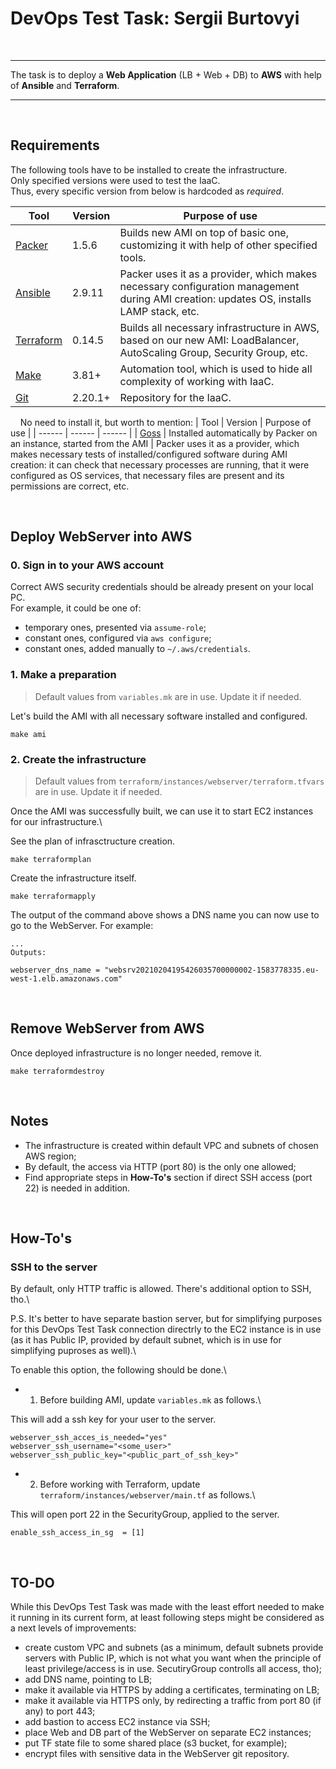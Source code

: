 # DevOps Test Task: Sergii Burtovyi
&nbsp;
______________
The task is to deploy a **Web Application** (LB + Web + DB) to **AWS** with help of **Ansible** and **Terraform**.
_____________

&nbsp;
## Requirements
The following tools have to be installed to create the infrastructure.\
Only specified versions were used to test the IaaC.\
Thus, every specific version from below is hardcoded as *required*.

| Tool | Version | Purpose of use |
| ------ | ------ | ------ |
| [Packer](https://learn.hashicorp.com/tutorials/packer/getting-started-install#installing-packer) | 1.5.6 | Builds new AMI on top of basic one, customizing it with help of other specified tools.
| [Ansible](https://docs.ansible.com/ansible/latest/installation_guide/intro_installation.html) | 2.9.11 | Packer uses it as a provider, which makes necessary configuration management during AMI creation: updates OS, installs LAMP stack, etc.
| [Terraform](https://learn.hashicorp.com/tutorials/terraform/install-cli) | 0.14.5 | Builds all necessary infrastructure in AWS, based on our new AMI: LoadBalancer, AutoScaling Group, Security Group, etc.
| [Make](https://www.gnu.org/software/make/) | 3.81+ | Automation tool, which is used to hide all complexity of working with IaaC.
| [Git](https://git-scm.com/downloads) | 2.20.1+ | Repository for the IaaC.


&nbsp;
&nbsp;
No need to install it, but worth to mention:
| Tool | Version | Purpose of use |
| ------ | ------ | ------ |
| [Goss](https://github.com/aelsabbahy/goss) | Installed automatically by Packer on an instance, started from the AMI | Packer uses it as a provider, which makes necessary tests of installed/configured software during AMI creation: it can check that necessary processes are running, that it were configured as OS services, that necessary files are present and its permissions are correct, etc.


&nbsp;
&nbsp;
## Deploy WebServer into AWS
### 0. Sign in to your AWS account
Correct AWS security credentials should be already present on your local PC.\
For example, it could be one of:
- temporary ones, presented via `assume-role`;
- constant ones, configured via `aws configure`;
- constant ones, added manually to `~/.aws/credentials`.

### 1. Make a preparation
> Default values from `variables.mk` are in use. Update it if needed.

Let's build the AMI with all necessary software installed and configured.
```
make ami
```

### 2. Create the infrastructure
> Default values from `terraform/instances/webserver/terraform.tfvars` are in use. Update it if needed.

Once the AMI was successfully built, we can use it to start EC2 instances for our infrastructure.\

See the plan of infrasctructure creation.
```
make terraformplan
```

Create the infrastructure itself.
```
make terraformapply
```

The output of the command above shows a DNS name you can now use to go to the WebServer. For example:
```
...
Outputs:

webserver_dns_name = "websrv20210204195426035700000002-1583778335.eu-west-1.elb.amazonaws.com"
```

&nbsp;
## Remove WebServer from AWS
Once deployed infrastructure is no longer needed, remove it.
```
make terraformdestroy
```

&nbsp;
## Notes
- The infrastructure is created within default VPC and subnets of chosen AWS region;
- By default, the access via HTTP (port 80) is the only one allowed;
- Find appropriate steps in **How-To's** section if direct SSH access (port 22) is needed in addition.


&nbsp;
## How-To's
### SSH to the server
By default, only HTTP traffic is allowed. There's additional option to SSH, tho.\

P.S. It's better to have separate bastion server, but for simplifying purposes for this DevOps Test Task connection directrly to the EC2 instance is in use (as it has Public IP, provided by default subnet, which is in use for simplifying puproses as well).\

To enable this option, the following should be done.\

- 1) Before building AMI, update `variables.mk` as follows.\

This will add a ssh key for your user to the server.
```
webserver_ssh_acces_is_needed="yes"
webserver_ssh_username="<some_user>"
webserver_ssh_public_key="<public_part_of_ssh_key>"
```

- 2) Before working with Terraform, update `terraform/instances/webserver/main.tf` as follows.\

This will open port 22 in the SecurityGroup, applied to the server.
```
enable_ssh_access_in_sg  = [1]
```


&nbsp;
## TO-DO
While this DevOps Test Task was made with the least effort needed to make it running in its current form, at least following steps might be considered as a next levels of improvements:
- create custom VPC and subnets (as a minimum, default subnets provide servers with Public IP, which is not what you want when the principle of least privilege/access is in use. SecutiryGroup controlls all access, tho);
- add DNS name, pointing to LB;
- make it available via HTTPS by adding a certificates, terminating on LB;
- make it available via HTTPS only, by redirecting a traffic from port 80 (if any) to port 443;
- add bastion to access EC2 instance via SSH;
- place Web and DB part of the WebServer on separate EC2 instances;
- put TF state file to some shared place (s3 bucket, for example);
- encrypt files with sensitive data in the WebServer git repository.




